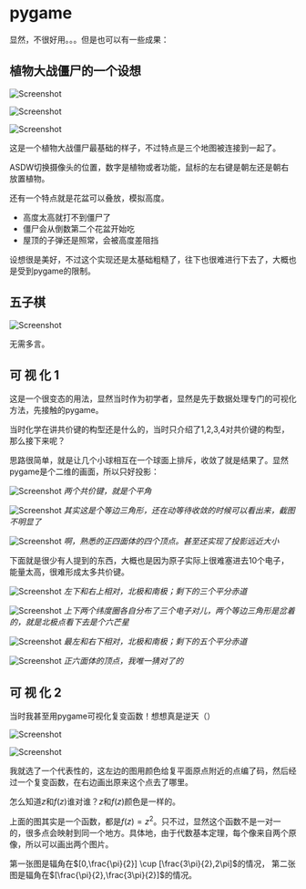 # pygame

显然，不很好用。。。但是也可以有一些成果：

## 植物大战僵尸的一个设想

![Screenshot](img/pygame-1.png)

![Screenshot](img/pygame-2.png)

![Screenshot](img/pygame-3.png)

这是一个植物大战僵尸最基础的样子，不过特点是三个地图被连接到一起了。

ASDW切换摄像头的位置，数字是植物或者功能，鼠标的左右键是朝左还是朝右放置植物。

还有一个特点就是花盆可以叠放，模拟高度。

- 高度太高就打不到僵尸了
- 僵尸会从倒数第二个花盆开始吃
- 屋顶的子弹还是照常，会被高度差阻挡

设想很是美好，不过这个实现还是太基础粗糙了，往下也很难进行下去了，大概也是受到pygame的限制。

## 五子棋

![Screenshot](img/pygame-4.png)

无需多言。

## 可 视 化 1

这是一个很变态的用法，显然当时作为初学者，显然是先于数据处理专门的可视化方法，先接触的pygame。

当时化学在讲共价键的构型还是什么的，当时只介绍了1,2,3,4对共价键的构型，那么接下来呢？

思路很简单，就是让几个小球相互在一个球面上排斥，收敛了就是结果了。显然pygame是个二维的画面，所以只好投影：

![Screenshot](img/pygame-5-2.png)
*两个共价键，就是个平角*

![Screenshot](img/pygame-5-3.png)
*其实这是个等边三角形，还在动等待收敛的时候可以看出来，截图不明显了*

![Screenshot](img/pygame-5-4.png)
*啊，熟悉的正四面体的四个顶点。甚至还实现了投影远近大小*

下面就是很少有人提到的东西，大概也是因为原子实际上很难塞进去10个电子，能量太高，很难形成太多共价键。

![Screenshot](img/pygame-5-5.png)
*左下和右上相对，北极和南极；剩下的三个平分赤道*

![Screenshot](img/pygame-5-6.png)
*上下两个纬度圈各自分布了三个电子对儿，两个等边三角形是岔着的，就是北极点看下去是个六芒星*

![Screenshot](img/pygame-5-7.png)
*最左和右下相对，北极和南极；剩下的五个平分赤道*

![Screenshot](img/pygame-5-8.png)
*正六面体的顶点，我唯一猜对了的*

## 可 视 化 2

当时我甚至用pygame可视化复变函数！想想真是逆天（）

![Screenshot](img/pygame-6.png)

![Screenshot](img/pygame-7.png)

我就选了一个代表性的，这左边的图用颜色给复平面原点附近的点编了码，然后经过一个复变函数，在右边画出原来这个点去了哪里。

怎么知道$z$和$f(z)$谁对谁？$z$和$f(z)$颜色是一样的。

上面的图其实是一个函数，都是$f(z)=z^2$。只不过，显然这个函数不是一对一的，很多点会映射到同一个地方。具体地，由于代数基本定理，每个像来自两个原像，所以可以画出两个图片。

第一张图是辐角在$[0,\frac{\pi}{2}] \cup [\frac{3\pi}{2},2\pi]$的情况，
第二张图是辐角在$[\frac{\pi}{2},\frac{3\pi}{2}]$的情况。